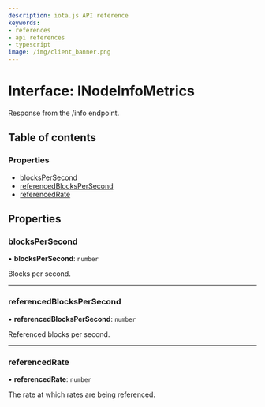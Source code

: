 ```yaml
---
description: iota.js API reference
keywords:
- references
- api references
- typescript
image: /img/client_banner.png
---
```

# Interface: INodeInfoMetrics

Response from the /info endpoint.

## Table of contents

### Properties

- [blocksPerSecond](INodeInfoMetrics.md#blockspersecond)
- [referencedBlocksPerSecond](INodeInfoMetrics.md#referencedblockspersecond)
- [referencedRate](INodeInfoMetrics.md#referencedrate)

## Properties

### blocksPerSecond

• **blocksPerSecond**: `number`

Blocks per second.

___

### referencedBlocksPerSecond

• **referencedBlocksPerSecond**: `number`

Referenced blocks per second.

___

### referencedRate

• **referencedRate**: `number`

The rate at which rates are being referenced.
